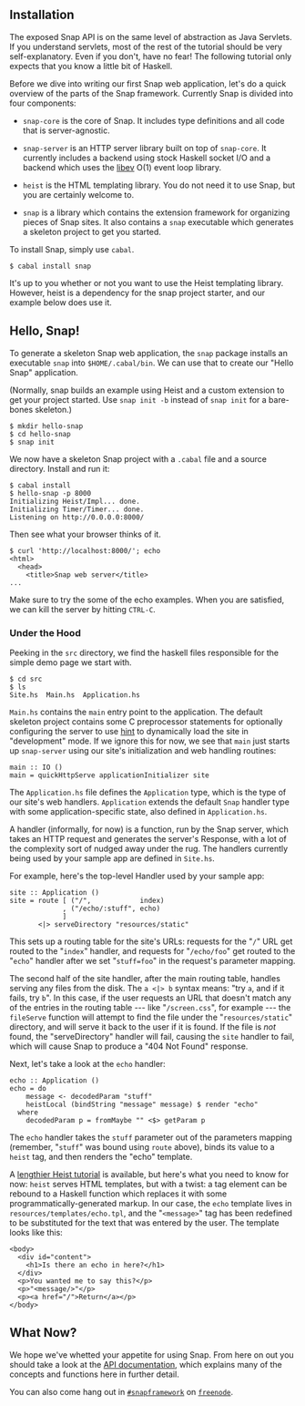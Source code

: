 ## Installation

The exposed Snap API is on the same level of abstraction as Java Servlets. If
you understand servlets, most of the rest of the tutorial should be very
self-explanatory. Even if you don't, have no fear!  The following tutorial only
expects that you know a little bit of Haskell.

Before we dive into writing our first Snap web application, let's do a quick
overview of the parts of the Snap framework. Currently Snap is divided into
four components:


  - `snap-core` is the core of Snap. It includes type definitions and all code
  that is server-agnostic.

  - `snap-server` is an HTTP server library built on top of `snap-core`. It
  currently includes a backend using stock Haskell socket I/O and a backend
  which uses the [libev](http://software.schmorp.de/pkg/libev.html) O(1) event
  loop library.

  - `heist` is the HTML templating library. You do not need it to use Snap,
  but you are certainly welcome to.

  - `snap` is a library which contains the extension framework for organizing
  pieces of Snap sites.  It also contains a `snap` executable which generates
  a skeleton project to get you started.

To install Snap, simply use `cabal`.

~~~~~~ {.shell}
$ cabal install snap
~~~~~~

It's up to you whether or not you want to use the Heist templating library.
However, heist is a dependency for the snap project starter, and our example
below does use it.

## Hello, Snap!

To generate a skeleton Snap web application, the `snap` package installs an
executable `snap` into `$HOME/.cabal/bin`. We can use that to create our "Hello
Snap" application.

(Normally, snap builds an example using Heist and a custom extension to get your
project started.  Use `snap init -b` instead of `snap init` for a bare-bones
skeleton.)

~~~~~~ {.shell}
$ mkdir hello-snap
$ cd hello-snap
$ snap init
~~~~~~

We now have a skeleton Snap project with a `.cabal` file and a source
directory. Install and run it:
~~~~~~ {.shell}
$ cabal install
$ hello-snap -p 8000
Initializing Heist/Impl... done.
Initializing Timer/Timer... done.
Listening on http://0.0.0.0:8000/
~~~~~~

Then see what your browser thinks of it.

~~~~~~ {.shell}
$ curl 'http://localhost:8000/'; echo
<html>
  <head>
    <title>Snap web server</title>
...
~~~~~~

Make sure to try the some of the echo examples. When you are satisfied, we can
kill the server by hitting `CTRL-C`.


### Under the Hood

Peeking in the `src` directory, we find the haskell files responsible for the
simple demo page we start with.  

~~~~~ {.shell}
$ cd src
$ ls
Site.hs  Main.hs  Application.hs
~~~~~

`Main.hs` contains the `main` entry point to the application. The default
skeleton project contains some C preprocessor statements for optionally
configuring the server to use [hint](http://hackage.haskell.org/package/hint)
to dynamically load the site in "development" mode. If we ignore this for now,
we see that `main` just starts up `snap-server` using our site's initialization
and web handling routines:

~~~~~~ {.haskell}
main :: IO ()
main = quickHttpServe applicationInitializer site
~~~~~~

The `Application.hs` file defines the `Application` type, which is the type of
our site's web handlers. `Application` extends the default `Snap` handler type
with some application-specific state, also defined in `Application.hs`.

A handler (informally, for now) is a function, run by the Snap server, which
takes an HTTP request and generates the server's Response, with a lot of the
complexity sort of nudged away under the rug. The handlers currently being used
by your sample app are defined in `Site.hs`.

For example, here's the top-level Handler used by your sample app:

~~~~~~ {.haskell}
site :: Application ()
site = route [ ("/",            index)
             , ("/echo/:stuff", echo)
             ]
       <|> serveDirectory "resources/static"
~~~~~~

This sets up a routing table for the site's URLs: requests for the "`/`" URL
get routed to the "`index`" handler, and requests for "`/echo/foo`" get routed
to the "`echo`" handler after we set "`stuff=foo`" in the request's parameter
mapping.

The second half of the site handler, after the main routing table, handles
serving any files from the disk. The `a <|> b` syntax means: "try `a`, and if
it fails, try `b`". In this case, if the user requests an URL that doesn't
match any of the entries in the routing table --- like "`/screen.css`", for
example --- the `fileServe` function will attempt to find the file under the
"`resources/static`" directory, and will serve it back to the user if it is
found. If the file is *not* found, the "serveDirectory" handler will fail,
causing the `site` handler to fail, which will cause Snap to produce a
"404 Not Found" response.


Next, let's take a look at the `echo` handler:

~~~~~ {.haskell}
echo :: Application ()
echo = do
    message <- decodedParam "stuff"
    heistLocal (bindString "message" message) $ render "echo"
  where
    decodedParam p = fromMaybe "" <$> getParam p
~~~~~

The `echo` handler takes the `stuff` parameter out of the parameters mapping
(remember, "`stuff`" was bound using `route` above), binds its value to a
`heist` tag, and then renders the "echo" template.

A [lengthier Heist tutorial](/docs/tutorials/heist/) is available, but here's
what you need to know for now: `heist` serves HTML templates, but with a
twist: a tag element can be rebound to a Haskell function which replaces it
with some programmatically-generated markup. In our case, the `echo` template
lives in `resources/templates/echo.tpl`, and the "`<message>`" tag has been
redefined to be substituted for the text that was entered by the user. The
template looks like this:

~~~~~ {.html}
<body>
  <div id="content">
    <h1>Is there an echo in here?</h1>
  </div>
  <p>You wanted me to say this?</p>
  <p>"<message/>"</p>
  <p><a href="/">Return</a></p>
</body>
~~~~~


## What Now?

We hope we've whetted your appetite for using Snap. From here on out you should
take a look at the [API documentation](/docs/latest/snap-core/index.html),
which explains many of the concepts and functions here in further detail.

You can also come hang out in
[`#snapframework`](http://webchat.freenode.net/?channels=snapframework&uio=d4)
on [`freenode`](http://freenode.net/).
